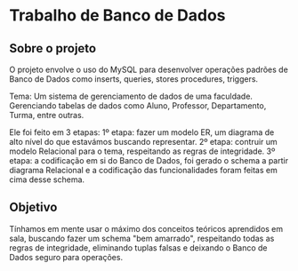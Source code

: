 # Trabalho de Banco de Dados

## Sobre o projeto

O projeto envolve o uso do MySQL para desenvolver operações padrões de Banco de Dados como inserts, queries, stores procedures, triggers.

Tema: Um sistema de gerenciamento de dados de uma faculdade. Gerenciando tabelas de dados como Aluno, Professor, Departamento, Turma, entre outras.

Ele foi feito em 3 etapas:
1º etapa: fazer um modelo ER, um diagrama de alto nível do que estavámos buscando representar.
2º etapa: contruir um modelo Relacional para o tema, respeitando as regras de integridade.
3º etapa: a codificação em si do Banco de Dados, foi gerado o schema a partir diagrama Relacional e a codificação das funcionalidades foram feitas em cima desse schema.

## Objetivo

Tínhamos em mente usar o máximo dos conceitos teóricos aprendidos em sala, buscando fazer um schema "bem amarrado", respeitando todas as regras de integridade, eliminando tuplas falsas e deixando o Banco de Dados seguro para operações. 